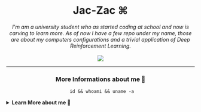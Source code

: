 <h1 align="center">
	Jac-Zac ⌘
</h1>

<p align="center">
	<em>
		I'm am a university student who as started coding at school and now is carving to learn more.
		As of now I have a few repo under my name, those are about my computers configurations and a trivial application of Deep Reinforcement Learning.
	</em>
	<br>
	<br>
  	<img src="https://github-readme-stats.vercel.app/api?username=Jac-Zac&show_icons=true&theme=nord&show_icons=true&hide_border=true"S
</p>

<hr>

<h3 align="center">
	More Informations about me 🔎
</h3>

<center><pre><code> id && whoami && uname -a</code></pre></center>

<details>

<summary><strong>Learn More about me 🧐 </strong></summary>

> I try to keep up to date with big ML and DL papers and meanwhile learn more everyday

- 🤖 I’m currently at the second year of <a href="https://ai.units.it" style="color: #a3be8c">Artificial Intelligence</a> at the [```University of Trieste```](https://www.units.it/en)
- 🔭 I’m currently working on my repository but I sped most of my time at university studing
- 🌱 I’m currently learning a bit Assembly, better c++ and python, and always learning about ML
- 💬 Ask me about any tech related stuff or about physic (if you ask me something that I can't answer that's great. It means I will learn 📚).


</details>
